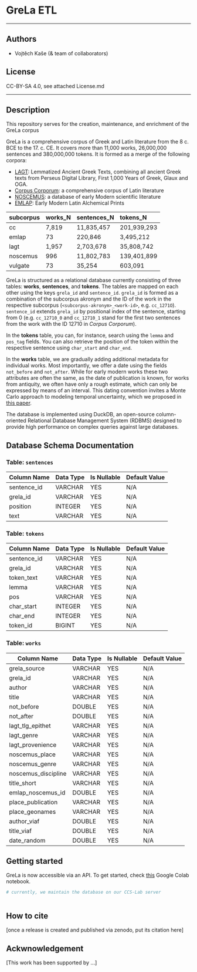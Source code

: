 #  GreLa ETL

---
## Authors
* Vojtěch Kaše (& team of collaborators)


## License
CC-BY-SA 4.0, see attached License.md

---
## Description

This repository serves for the creation, maintenance, and enrichment of the GreLa corpus

GreLa is a comprehensive corpus of Greek and Latin literature from the 8 c. BCE to the 17. c. CE. It covers more than 11,000 works, 26,000,000 sentences and 380,000,000 tokens. It is formed as a merge of the following corpora:
* [LAGT](https://zenodo.org/records/13889714): Lemmatized Ancient Greek Texts, combining all ancient Greek texts from Perseus Digital Library, First 1,000 Years of Greek, Glaux and OGA.
* [Corpus Corporum](https://mlat.uzh.ch): a comprehensive corpus of Latin literature
* [NOSCEMUS](https://zenodo.org/records/15040256): a database of early Modern scientific literature
* [EMLAP](https://zenodo.org/records/14765511): Early Modern Latin Alchemical Prints

| subcorpus   | works_N   | sentences_N   | tokens_N    |
|:------------|:----------|:--------------|:------------|
| cc          | 7,819     | 11,835,457    | 201,939,293 |
| emlap       | 73        | 220,846       | 3,495,212   |
| lagt        | 1,957     | 2,703,678     | 35,808,742  |
| noscemus    | 996       | 11,802,783    | 139,401,899 |
| vulgate     | 73        | 35,254        | 603,091     |


GreLa is structured as a relational database currently consisting of three tables: **works**, **sentences**, and **tokens**. The tables are mapped on each other using the keys `grela_id` and `sentence_id`. `grela_id` is formed as a combination of the subcorpus akronym and the ID of the work in the respective subcorpus (`<subcorpus-akronym>_<work-id>`, e.g. `cc_1271O`). `sentence_id` extends `grela_id` by positional index of the sentence, starting from 0 (e.g. `cc_12710_0` and `cc_12710_1` stand for the first two sentences from the work with the ID 12710 in *Corpus Corporum*).

In the **tokens** table, you can, for instance, search using the `lemma`  and `pos_tag` fields. You can also retrieve the position of the token within the respective sentence using `char_start` and `char_end`. 

In the **works** table, we are gradually adding additional metadata for individual works. Most importantly, we offer a date using the fields `not_before` and `not_after`. While for early modern works these two attributes are often the same, as the date of publication is known, for works from antiquity, we often have only a rough estimate, which can only be expressed by means of an interval. This dating convention invites a Monte Carlo approach to modeling temporal uncertainty, which we proposed in [this paper](https://ceur-ws.org/Vol-3558/paper5123.pdf).

The database is implemented using DuckDB, an open-source column-oriented Relational Database Management System (RDBMS) designed to provide high performance on complex queries against large databases.

## Database Schema Documentation

### Table: `sentences`

| Column Name     | Data Type    | Is Nullable | Default Value |
|-----------------|-------------|-------------|---------------|
| sentence_id | VARCHAR | YES | N/A |
| grela_id | VARCHAR | YES | N/A |
| position | INTEGER | YES | N/A |
| text | VARCHAR | YES | N/A |

### Table: `tokens`

| Column Name     | Data Type    | Is Nullable | Default Value |
|-----------------|-------------|-------------|---------------|
| sentence_id | VARCHAR | YES | N/A |
| grela_id | VARCHAR | YES | N/A |
| token_text | VARCHAR | YES | N/A |
| lemma | VARCHAR | YES | N/A |
| pos | VARCHAR | YES | N/A |
| char_start | INTEGER | YES | N/A |
| char_end | INTEGER | YES | N/A |
| token_id | BIGINT | YES | N/A |

### Table: `works`

| Column Name     | Data Type    | Is Nullable | Default Value |
|-----------------|-------------|-------------|---------------|
| grela_source | VARCHAR | YES | N/A |
| grela_id | VARCHAR | YES | N/A |
| author | VARCHAR | YES | N/A |
| title | VARCHAR | YES | N/A |
| not_before | DOUBLE | YES | N/A |
| not_after | DOUBLE | YES | N/A |
| lagt_tlg_epithet | VARCHAR | YES | N/A |
| lagt_genre | VARCHAR | YES | N/A |
| lagt_provenience | VARCHAR | YES | N/A |
| noscemus_place | VARCHAR | YES | N/A |
| noscemus_genre | VARCHAR | YES | N/A |
| noscemus_discipline | VARCHAR | YES | N/A |
| title_short | VARCHAR | YES | N/A |
| emlap_noscemus_id | DOUBLE | YES | N/A |
| place_publication | VARCHAR | YES | N/A |
| place_geonames | VARCHAR | YES | N/A |
| author_viaf | DOUBLE | YES | N/A |
| title_viaf | DOUBLE | YES | N/A |
| date_random | DOUBLE | YES | N/A |



## Getting started

GreLa is now accessible via an API. To get started, check [this](https://colab.research.google.com/github/CCS-ZCU/GreLa/blob/master/scripts/GreLa-API_getting-started.ipynb) Google Colab notebook.

```python
# currently, we maintain the database on our CCS-Lab server



```

## How to cite

[once a release is created and published via zenodo, put its citation here]

## Ackwnowledgement

[This work has been supported by ...]
